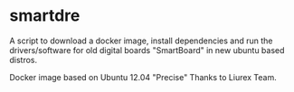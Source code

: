 # smartdre
A script to download a docker image, install dependencies and run the drivers/software 
for old digital boards "SmartBoard" in new ubuntu based distros.

Docker image based on Ubuntu 12.04 "Precise"
Thanks to Liurex Team.
